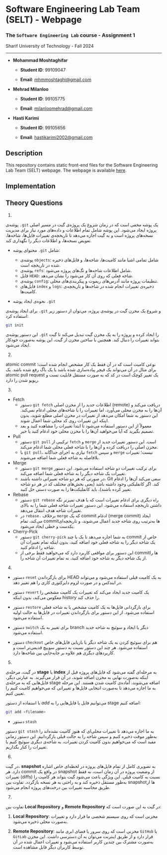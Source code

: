 # Software Engineering Lab Team (SELT) - Webpage

### The `Software Engineering Lab` course - Assignment 1

Sharif University of Technology - Fall 2024

---

+ **Mohammad Moshtaghifar**

    + **Student ID**: 99109047

    + **Email**: mhmmoshtaghi@gmail.com

+ **Mehrad Milanloo**

    + **Student ID**: 99105775

    + **Email**: milanloomehrad@gmail.com

+ **Hasti Karimi**

    + **Student ID**: 99105656

    + **Email**: hastikarimi2002@gmail.com


## Description

This repository contains static front-end files for the Software Engineering Lab Team (SELT) webpage. The webpage is available [here](https://mehradmilan.github.io/index.html).

## Implementation

## Theory Questions

1.
پوشه‌ی
`.git`
 یک پوشه مخفی است که در زمان شروع یک پروژه‌ی گیت در مسیر اصلی پروژه ایجاد می‌شود. این پوشه شامل تمام اطلاعات و داده‌های مورد نیاز برای مدیریت نسخه‌های پروژه است و به گیت اجازه می‌دهد تا تاریخچه‌ی تغییرات فایل‌ها، شاخه‌ها، تعویض نسخه‌ها، و اطلاعات دیگر را نگهداری کند.

+ محتوای پوشه `.git` شامل:

  + پوشه‌ی `objects`: شامل تمامی اشیا مانند کامیت‌ها، شاخه‌ها، و فایل‌های ذخیره شده در تاریخچه است.
  + پوشه‌ی `refs`: شامل اطلاعات شاخه‌ها و تگ‌های پروژه می‌شود.
  + فایل `HEAD`: شاخه فعلی که روی آن کار می‌شود را نشان می‌دهد.
  + پوشه‌ی `config`: تنظیمات پروژه مانند آدرس‌های ریموت و پیکربندی‌های محلی.
  + فایل‌های `index` و `logs`: ذخیره‌ی تغییرات انجام شده در شاخه‌ها و تاریخچه‌ی کامیت‌ها.

+ نحوه‌ی ایجاد پوشه `.git`

برای ایجاد پوشه‌ی `.git` و شروع یک مخزن گیت در پوشه‌ی پروژه، می‌توان از دستور زیر استفاده کرد:

```bash
git init
```

این دستور پوشه‌ی `.git` را ایجاد کرده و پروژه را به یک مخزن گیت تبدیل می‌کند تا گیت بتواند تغییرات را دنبال کند.
همچنین با ساختن مخزن از گیت، این پوشه به‌صورت خودکار ایجاد می‌شود.
<!-- </div> -->

2.
atomic commit
نوعی کامیت است که در آن فقط یک کار مشخص انجام شده است؛ برای مثال در آن می‌تواند یک فیچر پیاده‌سازی شده باشد یا یک باگ رفع شده باشد.
یک atomic pull request یک تغییر کوچک است در کد که به صورت مستقل قابلیت تست و ریویو شدن را دارد.
<!-- </div> -->

3.
+ Fetch
  + دستور `git fetch` اطلاعات جدید را از مخزن اصلی (remote) دریافت می‌کند و آن‌ها را به مخزن محلی می‌آورد، اما تغییرات را با شاخه‌های محلی ادغام نمی‌کند. این دستور به شما امکان می‌دهد از تغییرات در مخزن اصلی مطلع شوید، بدون اینکه این تغییرات روی کد محلی شما اعمال شوند.
  + معمولاً از این دستور استفاده می‌شود تا ابتدا تغییرات را مشاهده کنید و بعد تصمیم بگیرید که آیا می‌خواهید آن‌ها را با مخزن محلی خود ادغام کنید یا خیر.
+ Pull
  + دستور `git pull` ترکیبی از `fetch` و `merge` است. این دستور تغییرات جدید از مخزن اصلی را دریافت کرده و آن‌ها را با شاخه فعلی محلی شما ادغام می‌کند.
  + با `git pull`، نیازی به اجرای جداگانه `fetch` و سپس `merge` نیست؛ تغییرات بلافاصله به شاخه فعلی شما اضافه می‌شوند.
+ Merge
  + دستور `git merge` برای ترکیب تغییرات دو شاخه استفاده می‌شود. این دستور تغییرات یک شاخه دیگر را به شاخه فعلی شما اضافه می‌کند.
  + در صورتی که هر دو شاخه تغییراتی داشته باشند، Git سعی می‌کند آن‌ها را ادغام کند. اگر کانفلیکتی وجود داشته باشد (یعنی بخش‌های مختلف کد در هر دو شاخه تغییر کرده باشند)، باید کانفلیکت‌ها را به صورت دستی حل کنید.
+ Rebase
  + دستور `git rebase` راه دیگری برای ادغام تغییرات است که با هدف تمیزتر نگه داشتن تاریخچه استفاده می‌شود. این دستور تغییرات شاخه فعلی شما را به بالای تغییرات شاخه هدف انتقال می‌دهد.
  + در `rebase،` برخلاف `merge` که یک commit ادغام (merge commit) ایجاد می‌کند، تمام commitها به‌ترتیب روی شاخه جدید اعمال می‌شوند، و تاریخچه‌ای یکدست و خطی ایجاد می‌شود.
+ Cherry-Pick
  + دستور `git cherry-pick` به شما اجازه می‌دهد تا یک یا چند commit خاص از یک شاخه دیگر را به شاخه فعلی خود اضافه کنید، بدون اینکه تمام تغییرات آن شاخه را ادغام کنید.
  + این دستور برای مواقعی کاربرد دارد که می‌خواهید فقط برخی از commitها را از یک شاخه دیگر به شاخه خود اضافه کنید، نه تمام تغییرات آن شاخه را.

4.
+ دستور `reset` برای بازگرداندن HEAD به یک کامیت قبلی استفاده می‌شود و می‌تواند در ایندکس و در صورت لزوم دایرکتوری کاری را هم تغییر دهد.

+ دستور `revert` یک کامیت جدید ایجاد می‌کند که تغییرات یک کامیت مشخص را معکوس می‌کند، بدون اینکه history را حذف کند.

+ دستور `restore` برای بازگردانی فایل‌ها به یک کامیت مشخص یا به شاخه فعلی استفاده می‌شود. از این دستور برای بازگرداندن تغییرات در فایل‌ها به حالت اولیه استفاده می‌شود.

+ دستور `switch` برای تغییر به یک branch دیگر یا ایجاد و سوئیچ به شاخه جدید استفاده می‌شود.

+ دستور `checkout` هم برای سوئیچ کردن به یک شاخه دیگر یا بازیابی فایل‌های خاص استفاده می‌شود. هر چند این دستور نسبت به دستور سوییچ قدیمی‌تر است و کاربردهای دیگری هم علاوه بر جابه‌جایی بین شاخه‌ها دارد.

5.
در گیت، مرحله‌ی 
**stage**
 یا 
 **index**
  به مرحله‌ای گفته می‌شود که فایل‌های پروژه قبل از اینکه به‌صورت نهایی به مخزن اضافه شوند، در آن قرار می‌گیرند. به عبارتی دیگر، فایل‌هایی که به مرحله‌ی stage اضافه می‌شوند، آماده‌ی کامیت شدن هستند. این مرحله به ما اجازه می‌دهد تا به‌صورت انتخابی فایل‌ها و تغییراتی که می‌خواهیم کامیت کنیم را تعیین کنیم.

با استفاده از دستور *add* می‌توانیم فایل یا فایل‌هایی را به stage اضافه کنیم:

```bash
git add <filename>
```

+ دستور `stash`

دستور `git stash` به ما اجازه می‌دهد تا تغییرات محلی‌ای که هنوز کامیت نشده‌اند را به‌طور موقت ذخیره کنیم و سپس شاخه را به حالت قبلی بازگردانیم. این دستور زمانی مفید است که می‌خواهیم بدون کامیت کردن تغییرات، به شاخه‌ی دیگری سوئیچ کنیم یا تغییرات را کنار بگذاریم.

6.
در گیت، 
**snapshot**
به تصویری کامل از تمام فایل‌های پروژه در لحظه‌ای خاص اشاره دارد. هر commit در واقع یک snapshot از وضعیت پروژه در آن زمان است، نه فقط تغییرات (diffs) نسبت به کامیت قبلی. این ویژگی باعث می‌شود گیت بتواند هر کامیت را به‌طور مستقل ذخیره کند و به راحتی به هر نسخه بازگردد. تفاوت بین snapshotها از طریق محاسبه تغییرات بین درخت‌های پروژه انجام می‌شود.

7.
تفاوت بین 
**Local Repository**
و
**Remote Repository**
در گیت به این صورت است که:

1. **Local Repository**: مخزنی است که روی سیستم شخصی ما قرار دارد و تغییرات به‌صورت محلی ذخیره می‌شود.

2. **Remote Repository**: مخزنی است که روی سرور یا فضای ابری مانند `GitHub` یا `GitLab` قرار دارد و از طریق اینترنت می‌توان به آن دسترسی داشت. این مخزن به‌صورت مشترک بین چندین کاربر استفاده می‌شود و تغییرات اعمال شده در آن توسط کاربران دیگر قابل مشاهده است.
